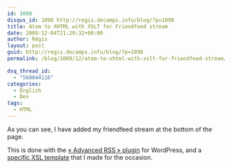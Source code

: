 ```yaml
---
id: 1098
disqus_id: 1098 http://regis.decamps.info/blog/?p=1098
title: Atom to XHTML with XSLT for Friendfeed stream
date: 2009-12-04T21:29:32+00:00
author: Régis
layout: post
guid: http://regis.decamps.info/blog/?p=1098
permalink: /blog/2009/12/atom-to-xhtml-with-xslt-for-friendfeed-stream/

dsq_thread_id:
  - "560044116"
categories:
  - English
  - Dev
tags:
  - HTML
---
```

As you can see, I have added my friendfeed stream at the bottom of the page.

This is done with the [« Advanced RSS » plugin](http://wordpress.org/extend/plugins/advanced-rss/) for WordPress, and a [specific XSL template](http://code.google.com/p/regis/source/browse/trunk/friendfeed/friendfeed.xslt) that I made for the occasion.
